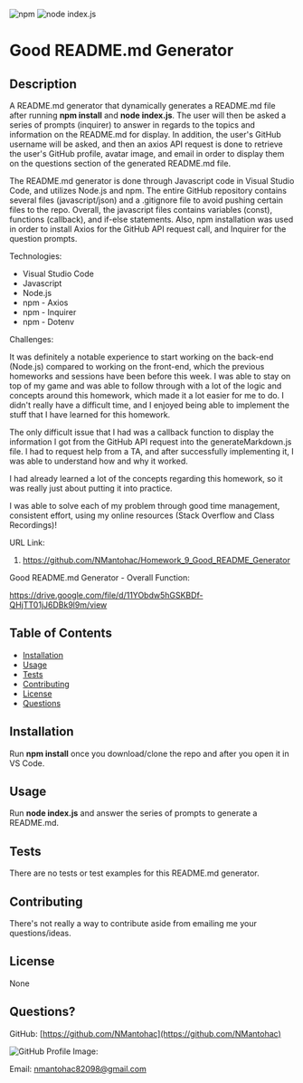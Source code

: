  ![npm](https://img.shields.io/badge/npm-v6.13.4-blue) ![node index.js](https://img.shields.io/badge/node-index.js-red)

# Good README.md Generator

## Description

A README.md generator that dynamically generates a README.md file after running **npm install** and **node index.js**. The user will then be asked a series of prompts (inquirer) to answer in regards to the topics and information on the README.md for display. In addition, the user's GitHub username will be asked, and then an axios API request is done to retrieve the user's GitHub profile, avatar image, and email in order to display them on the questions section of the generated README.md file.

The README.md generator is done through Javascript code in Visual Studio Code, and utilizes Node.js and npm. The entire GitHub repository contains several files (javascript/json) and a .gitignore file to avoid pushing certain files to the repo. Overall, the javascript files contains variables (const), functions (callback), and if-else statements. Also, npm installation was used in order to install Axios for the GitHub API request call, and Inquirer for the question prompts.

Technologies:
  - Visual Studio Code
  - Javascript
  - Node.js
  - npm - Axios
  - npm - Inquirer
  - npm - Dotenv

Challenges:

It was definitely a notable experience to start working on the back-end (Node.js) compared to working on the front-end, which the previous homeworks and sessions have been before this week. I was able to stay on top of my game and was able to follow through with a lot of the logic and concepts around this homework, which made it a lot easier for me to do. I didn't really have a difficult time, and I enjoyed being able to implement the stuff that I have learned for this homework.

The only difficult issue that I had was a callback function to display the information I got from the GitHub API request into the generateMarkdown.js file. I had to request help from a TA, and after successfully implementing it, I was able to understand how and why it worked.

I had already learned a lot of the concepts regarding this homework, so it was really just about putting it into practice.

I was able to solve each of my problem through good time management, consistent effort, using my online resources (Stack Overflow and Class Recordings)!

URL Link:
  1) https://github.com/NMantohac/Homework_9_Good_README_Generator

Good README.md Generator - Overall Function:

https://drive.google.com/file/d/11YObdw5hGSKBDf-QHjTT01jJ6DBk9l9m/view


## Table of Contents

* [Installation](#installation)
* [Usage](#usage)
* [Tests](#tests)
* [Contributing](#contributing)
* [License](#license)
* [Questions](#questions)

## Installation

Run **npm install** once you download/clone the repo and after you open it in VS Code.

## Usage

Run **node index.js** and answer the series of prompts to generate a README.md.

## Tests

There are no tests or test examples for this README.md generator.

## Contributing

There's not really a way to contribute aside from emailing me your questions/ideas.

## License

None

## Questions?

GitHub: [https://github.com/NMantohac](https://github.com/NMantohac)

![GitHub Profile Image:](https://avatars1.githubusercontent.com/u/61064083?v=4)

Email: nmantohac82098@gmail.com


